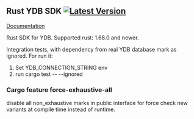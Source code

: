 ## Rust YDB SDK [![Latest Version](https://img.shields.io/crates/v/ydb.svg)](https://crates.io/crates/ydb)
[Documentation](https://docs.rs/ydb)

Rust SDK for YDB.
Supported rust: 1.68.0 and newer.


Integration tests, with dependency from real YDB database mark as ignored.
For run it:
1. Set YDB_CONNECTION_STRING env
2. run cargo test -- --ignored

### Cargo feature force-exhaustive-all

disable all non_exhaustive marks in public interface for force
check new variants at compile time instead of runtime.
